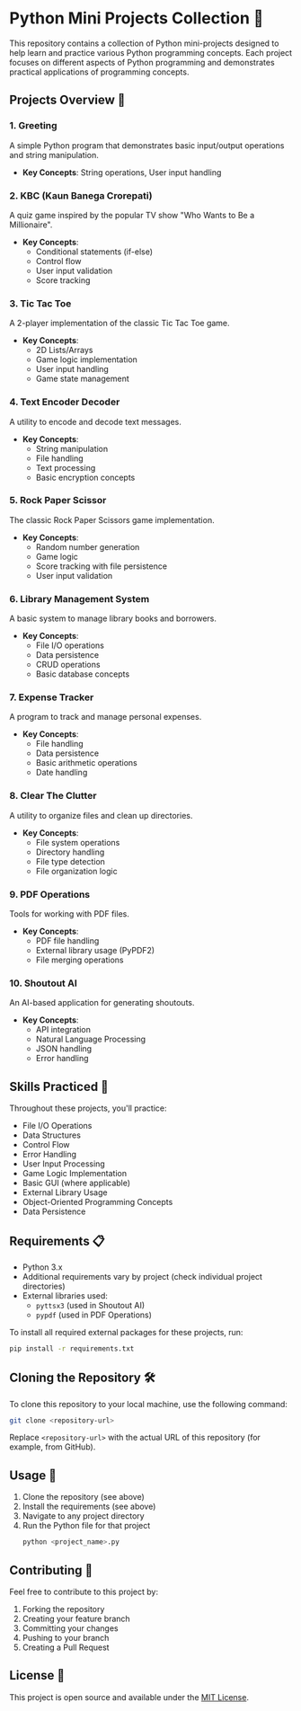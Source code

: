 # Python Mini Projects Collection 🐍

This repository contains a collection of Python mini-projects designed to help learn and practice various Python programming concepts. Each project focuses on different aspects of Python programming and demonstrates practical applications of programming concepts.

## Projects Overview 📂

### 1. Greeting
A simple Python program that demonstrates basic input/output operations and string manipulation.
- **Key Concepts**: String operations, User input handling

### 2. KBC (Kaun Banega Crorepati)
A quiz game inspired by the popular TV show "Who Wants to Be a Millionaire".
- **Key Concepts**: 
  - Conditional statements (if-else)
  - Control flow
  - User input validation
  - Score tracking

### 3. Tic Tac Toe
A 2-player implementation of the classic Tic Tac Toe game.
- **Key Concepts**:
  - 2D Lists/Arrays
  - Game logic implementation
  - User input handling
  - Game state management

### 4. Text Encoder Decoder
A utility to encode and decode text messages.
- **Key Concepts**:
  - String manipulation
  - File handling
  - Text processing
  - Basic encryption concepts

### 5. Rock Paper Scissor
The classic Rock Paper Scissors game implementation.
- **Key Concepts**:
  - Random number generation
  - Game logic
  - Score tracking with file persistence
  - User input validation

### 6. Library Management System
A basic system to manage library books and borrowers.
- **Key Concepts**:
  - File I/O operations
  - Data persistence
  - CRUD operations
  - Basic database concepts

### 7. Expense Tracker
A program to track and manage personal expenses.
- **Key Concepts**:
  - File handling
  - Data persistence
  - Basic arithmetic operations
  - Date handling

### 8. Clear The Clutter
A utility to organize files and clean up directories.
- **Key Concepts**:
  - File system operations
  - Directory handling
  - File type detection
  - File organization logic

### 9. PDF Operations
Tools for working with PDF files.
- **Key Concepts**:
  - PDF file handling
  - External library usage (PyPDF2)
  - File merging operations

### 10. Shoutout AI
An AI-based application for generating shoutouts.
- **Key Concepts**:
  - API integration
  - Natural Language Processing
  - JSON handling
  - Error handling

## Skills Practiced 🎯

Throughout these projects, you'll practice:
- File I/O Operations
- Data Structures
- Control Flow
- Error Handling
- User Input Processing
- Game Logic Implementation
- Basic GUI (where applicable)
- External Library Usage
- Object-Oriented Programming Concepts
- Data Persistence



## Requirements 📋

- Python 3.x
- Additional requirements vary by project (check individual project directories)
- External libraries used:
  - `pyttsx3` (used in Shoutout AI)
  - `pypdf` (used in PDF Operations)

To install all required external packages for these projects, run:

```bash
pip install -r requirements.txt
```



## Cloning the Repository 🛠️

To clone this repository to your local machine, use the following command:

```bash
git clone <repository-url>
```

Replace `<repository-url>` with the actual URL of this repository (for example, from GitHub).

## Usage 🚀

1. Clone the repository (see above)
2. Install the requirements (see above)
3. Navigate to any project directory
4. Run the Python file for that project
   ```bash
   python <project_name>.py
   ```

## Contributing 🤝

Feel free to contribute to this project by:
1. Forking the repository
2. Creating your feature branch
3. Committing your changes
4. Pushing to your branch
5. Creating a Pull Request

## License 📄

This project is open source and available under the [MIT License](LICENSE).

